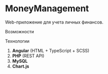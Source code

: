 # MoneyManagement

Web-приложение для учета личных финансов. 

Возможности


Технологии
1. **Angular** (HTML + TypeScript + SCSS)
2. **PHP** (REST API)
3. **MySQL**
4. **Chart.js**
